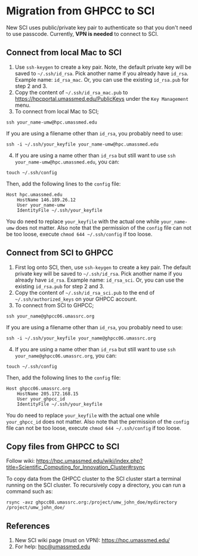 # Migration from GHPCC to SCI
New SCI uses public/private key pair to authenticate so that you don't need to use passcode. Currently, **VPN is needed** to connect to SCI.
## Connect from local Mac to SCI
1. Use `ssh-keygen` to create a key pair. Note, the default private key will be saved to `~/.ssh/id_rsa`. Pick another name if you already have `id_rsa`. Example name: `id_rsa_mac`. Or, you can use the existing `id_rsa.pub` for step 2 and 3.   
2. Copy the content of `~/.ssh/id_rsa_mac.pub` to https://hpcportal.umassmed.edu/PublicKeys under the `Key Management` menu.
3. To connect from local Mac to SCI;
```
ssh your_name-umw@hpc.umassmed.edu
```
If you are using a filename other than `id_rsa`, you probably need to use:
```
ssh -i ~/.ssh/your_keyfile your_name-umw@hpc.umassmed.edu
```
4. If you are using a name other than `id_rsa` but still want to use `ssh your_name-umw@hpc.umassmed.edu`, you can:
```
touch ~/.ssh/config
```
Then, add the following lines to the `config` file:
```
Host hpc.umassmed.edu
    HostName 146.189.26.12
    User your_name-umw
    IdentityFile ~/.ssh/your_keyfile
```
You do need to replace `your_keyfile` with the actual one while `your_name-umw` does not matter. Also note that the permission of the `config` file can not be too loose, execute `chmod 644 ~/.ssh/config` if too loose.

## Connect from SCI to GHPCC
1. First log onto SCI, then, use `ssh-keygen` to create a key pair. The default private key will be saved to `~/.ssh/id_rsa`. Pick another name if you already have `id_rsa`. Example name: `id_rsa_sci`. Or, you can use the existing `id_rsa.pub` for step 2 and 3.
2. Copy the content of `~/.ssh/id_rsa_sci.pub` to the end of `~/.ssh/authorized_keys` on your GHPCC account.
3. To connect from SCI to GHPCC;
```
ssh your_name@ghpcc06.umassrc.org
```
If you are using a filename other than `id_rsa`, you probably need to use:
```
ssh -i ~/.ssh/your_keyfile your_name@ghpcc06.umassrc.org
```
4. If you are using a name other than `id_rsa` but still want to use `ssh your_name@ghpcc06.umassrc.org`, you can:
```
touch ~/.ssh/config
```
Then, add the following lines to the `config` file:
```
Host ghpcc06.umassrc.org
    HostName 205.172.168.15
    User your_ghpcc_id
    IdentityFile ~/.ssh/your_keyfile
```
You do need to replace `your_keyfile` with the actual one while `your_ghpcc_id` does not matter. Also note that the permission of the `config` file can not be too loose, execute `chmod 644 ~/.ssh/config` if too loose.

## Copy files from GHPCC to SCI
Follow wiki: https://hpc.umassmed.edu/wiki/index.php?title=Scientific_Computing_for_Innovation_Cluster#rsync      

To copy data from the GHPCC cluster to the SCI cluster start a terminal running on the SCI cluster. To recursively copy a directory, you can run a command such as:
```
rsync -avz ghpcc08.umassrc.org:/project/umw_john_doe/mydirectory /project/umw_john_doe/
```

## References
1. New SCI wiki page (must on VPN): https://hpc.umassmed.edu/   
2. For help: hpc@umassmed.edu
